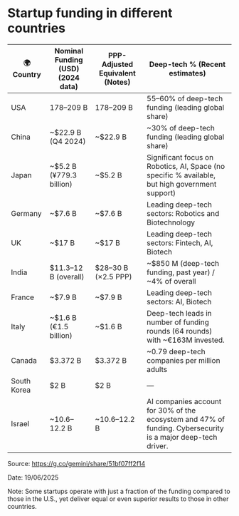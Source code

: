 # Startup funding in different countries

| 🌍 Country | Nominal Funding (USD) (2024 data) | PPP-Adjusted Equivalent (Notes) | Deep-tech % (Recent estimates) |
|---|---|---|---|
| USA | $178–$209 B | $178–$209 B | 55–60% of deep-tech funding (leading global share) |
| China | ~$22.9 B (Q4 2024) | ~$22.9 B | ~30% of deep-tech funding (leading global share) |
| Japan | ~$5.2 B (¥779.3 billion) | ~$5.2 B | Significant focus on Robotics, AI, Space (no specific % available, but high government support) |
| Germany | ~$7.6 B | ~$7.6 B | Leading deep-tech sectors: Robotics and Biotechnology |
| UK | ~$17 B | ~$17 B | Leading deep-tech sectors: Fintech, AI, Biotech |
| India | $11.3–12 B (overall) | $28–30 B (×2.5 PPP) | ~$850 M (deep-tech funding, past year) / ~4% of overall |
| France | ~$7.9 B | ~$7.9 B | Leading deep-tech sectors: AI, Biotech |
| Italy | ~$1.6 B (€1.5 billion) | ~$1.6 B | Deep-tech leads in number of funding rounds (64 rounds) with ~€163M invested. |
| Canada | $3.372 B | $3.372 B | ~0.79 deep-tech companies per million adults |
| South Korea | $2 B | $2 B | — |
| Israel | ~$10.6–$12.2 B | ~$10.6–$12.2 B | AI companies account for 30% of the ecosystem and 47% of funding. Cybersecurity is a major deep-tech driver. |

Source: https://g.co/gemini/share/51bf07ff2f14

Date: 19/06/2025

Note: Some startups operate with just a fraction of the funding compared to those in the U.S., yet deliver equal or even superior results to those in other countries.
